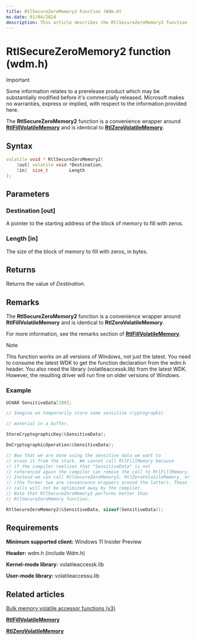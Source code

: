 ```yaml
---
title: RtlSecureZeroMemory2 Function (Wdm.H)
ms.date: 01/04/2024
description: This article describes the RtlSecureZeroMemory2 function (wdm.h).
---
```


# RtlSecureZeroMemory2 function (wdm.h)

> [!IMPORTANT]
> Some information relates to a prerelease product which may be substantially modified before it's commercially released. Microsoft makes no warranties, express or implied, with respect to the information provided here.

The **RtlSecureZeroMemory2** function is a convenience wrapper around [**RtlFillVolatileMemory**](nf-wdm-rtlfillvolatilememory.md) and is identical to [**RtlZeroVolatileMemory**](nf-wdm-rtlzerovolatilememory.md).

## Syntax

```cpp
volatile void * RtlSecureZeroMemory2(
    [out] volatile void *Destination,
    [in]  size_t        Length
);
```

## Parameters

### Destination [out]

A pointer to the starting address of the block of memory to fill with zeros.

### Length [in]

The size of the block of memory to fill with zeros, in bytes.

## Returns

Returns the value of *Destination*.

## Remarks

The **RtlSecureZeroMemory2** function is a convenience wrapper around **RtlFillVolatileMemory** and is identical to **RtlZeroVolatileMemory**.

For more information, see the remarks section of [**RtlFillVolatileMemory**](nf-wdm-rtlfillvolatilememory.md).

> [!NOTE]
> This function works on all versions of Windows, not just the latest. You need to consume the latest WDK to get the function declaration from the wdm.h header. You also need the library (volatileaccessk.lib) from the latest WDK. However, the resulting driver will run fine on older versions of Windows.

### Example

```cpp
UCHAR SensitiveData[100];

// Imagine we temporarily store some sensitive cryptographic

// material in a buffer.

StoreCryptographicKey(&SensitiveData);

DoCryptographicOperation(&SensitiveData);

// Now that we are done using the sensitive data we want to
// erase it from the stack. We cannot call RtlFillMemory because
// if the compiler realizes that "SensitiveData" is not
// referenced again the compiler can remove the call to RtlFillMemory.
// Instead we can call RtlSecureZeroMemory2, RtlZeroVolatileMemory, or RtlFillVolatileMemory
// (the former two are convenience wrappers around the latter). These
// calls will not be optimized away by the compiler.
// Note that RtlSecureZeroMemory2 performs better than
// RtlSecureZeroMemory function.

RtlSecureZeroMemory2(&SensitiveData, sizeof(SensitiveData));
```

## Requirements

**Minimum supported client:** Windows 11 Insider Preview

**Header:** wdm.h (include Wdm.h)

**Kernel-mode library:** volatileaccessk.lib

**User-mode library:** volatileaccessu.lib

## Related articles

[Bulk memory volatile accessor functions (v3)](bulk-memory-volatile-accessor-functions-v3.md)

[**RtlFillVolatileMemory**](nf-wdm-rtlfillvolatilememory.md)

[**RtlZeroVolatileMemory**](nf-wdm-rtlzerovolatilememory.md)
